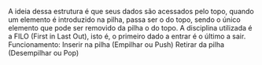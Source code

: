 A ideia dessa estrutura é que seus dados são acessados pelo topo, quando um elemento é introduzido na pilha, passa ser o do topo, sendo o único elemento que pode ser removido da pilha o do topo. A disciplina utilizada é a FILO (First in Last Out), isto é, o primeiro dado a entrar é o último a sair.
Funcionamento: 
Inserir na pilha (Empilhar ou Push)
Retirar da pilha (Desempilhar ou Pop)